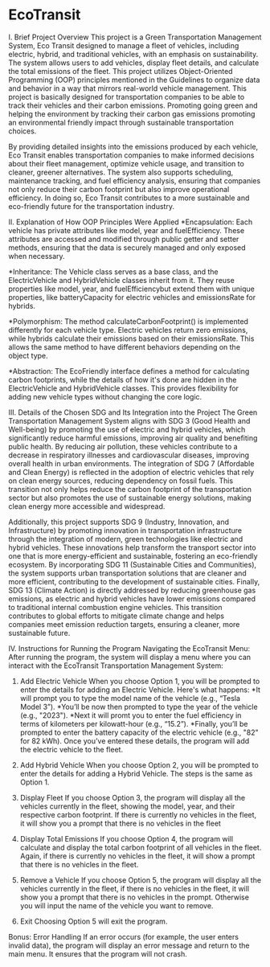 # EcoTransit
I. Brief Project Overview
This project is a Green Transportation Management System, Eco Transit designed to manage a fleet of vehicles, including electric, hybrid, and traditional vehicles, with an emphasis on sustainability. The system allows users to add vehicles, display fleet details, and calculate the total emissions of the fleet. This project utilizes Object-Oriented Programming (OOP) principles mentioned in the Guidelines to organize data and behavior in a way that mirrors real-world vehicle management. This project is basically designed for transportation companies to be able to track their vehicles and their carbon emissions. Promoting going green and helping the environment by tracking their carbon gas emissions promoting an environmental friendly impact through sustainable transportation choices.

By providing detailed insights into the emissions produced by each vehicle, Eco Transit enables transportation companies to make informed decisions about their fleet management, optimize vehicle usage, and transition to cleaner, greener alternatives. The system also supports scheduling, maintenance tracking, and fuel efficiency analysis, ensuring that companies not only reduce their carbon footprint but also improve operational efficiency. In doing so, Eco Transit contributes to a more sustainable and eco-friendly future for the transportation industry.

II. Explanation of How OOP Principles Were Applied
*Encapsulation: Each vehicle has private attributes like model, year and fuelEfficiency. These attributes are accessed and modified through public getter and setter methods, ensuring that the data is securely managed and only exposed when necessary.

*Inheritance: The Vehicle class serves as a base class, and the ElectricVehicle and HybridVehicle classes inherit from it. They reuse properties like model, year, and fuelEfficiencybut extend them with unique properties, like batteryCapacity for electric vehicles and emissionsRate for hybrids.

*Polymorphism: The method calculateCarbonFootprint() is implemented differently for each vehicle type. Electric vehicles return zero emissions, while hybrids calculate their emissions based on their emissionsRate. This allows the same method to have different behaviors depending on the object type.

*Abstraction: The EcoFriendly interface defines a method for calculating carbon footprints, while the details of how it's done are hidden in the ElectricVehicle and HybridVehicle classes. This provides flexibility for adding new vehicle types without changing the core logic.

III. Details of the Chosen SDG and Its Integration into the Project
The Green Transportation Management System aligns with SDG 3 (Good Health and Well-being) by promoting the use of electric and hybrid vehicles, which significantly reduce harmful emissions, improving air quality and benefiting public health. By reducing air pollution, these vehicles contribute to a decrease in respiratory illnesses and cardiovascular diseases, improving overall health in urban environments. The integration of SDG 7 (Affordable and Clean Energy) is reflected in the adoption of electric vehicles that rely on clean energy sources, reducing dependency on fossil fuels. This transition not only helps reduce the carbon footprint of the transportation sector but also promotes the use of sustainable energy solutions, making clean energy more accessible and widespread.

Additionally, this project supports SDG 9 (Industry, Innovation, and Infrastructure) by promoting innovation in transportation infrastructure through the integration of modern, green technologies like electric and hybrid vehicles. These innovations help transform the transport sector into one that is more energy-efficient and sustainable, fostering an eco-friendly ecosystem. By incorporating SDG 11 (Sustainable Cities and Communities), the system supports urban transportation solutions that are cleaner and more efficient, contributing to the development of sustainable cities. Finally, SDG 13 (Climate Action) is directly addressed by reducing greenhouse gas emissions, as electric and hybrid vehicles have lower emissions compared to traditional internal combustion engine vehicles. This transition contributes to global efforts to mitigate climate change and helps companies meet emission reduction targets, ensuring a cleaner, more sustainable future.

IV. Instructions for Running the Program
Navigating the EcoTransit Menu:
After running the program, the system will display a menu where you can interact with the EcoTransit Transportation Management System:
1. Add Electric Vehicle
When you choose Option 1, you will be prompted to enter the details for adding an Electric Vehicle. Here's what happens:
 *It will prompt you to type the model name of the vehicle (e.g., “Tesla Model 3”).
 *You’ll be now then prompted to type the year of the vehicle (e.g., "2023").
 *Next it will promt you to enter the fuel efficiency in terms of kilometers per kilowatt-hour (e.g., “15.2”).
 *Finally, you’ll be prompted to enter the battery capacity of the electric vehicle (e.g., "82" for 82 kWh).
Once you’ve entered these details, the program will add the electric vehicle to the fleet.

2. Add Hybrid Vehicle
When you choose Option 2, you will be prompted to enter the details for adding a Hybrid Vehicle. The steps is the same as Option 1.

3. Display Fleet
If you choose Option 3, the program will display all the vehicles currently in the fleet, showing the model, year, and their respective carbon footprint. If there is currently no vehicles in the fleet, it will show you a prompt that there is no vehicles in the fleet

4. Display Total Emissions
If you choose Option 4, the program will calculate and display the total carbon footprint of all vehicles in the fleet. Again, if there is currently no vehicles in the fleet, it will show a prompt that there is no vehicles in the fleet.

5. Remove a Vehicle
If you choose Option 5, the program will display all the vehicles currently in the fleet, if there is no vehicles in the fleet, it will show you a prompt that there is no vehicles in the prompt. Otherwise you will input the name of the vehicle you want to remove. 

6. Exit
Choosing Option 5 will exit the program.

Bonus:
Error Handling
If an error occurs (for example, the user enters invalid data), the program will display an error message and return to the main menu. It ensures that the program will not crash.
